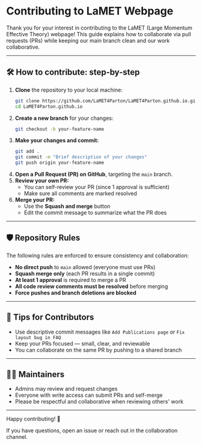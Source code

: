 # Contributing to LaMET Webpage

Thank you for your interest in contributing to the LaMET (Large Momentum Effective Theory) webpage! This guide explains how to collaborate via pull requests (PRs) while keeping our main branch clean and our work collaborative.

---

## 🛠️ How to contribute: step-by-step

1. **Clone** the repository to your local machine:
   ```bash
   git clone https://github.com/LaMET4Parton/LaMET4Parton.github.io.git
   cd LaMET4Parton.github.io
   ```
2. **Create a new branch** for your changes:
   ```bash
   git checkout -b your-feature-name
   ```
3. **Make your changes and commit:**
   ```bash
   git add .
   git commit -m "Brief description of your changes"
   git push origin your-feature-name
   ```
4. **Open a Pull Request (PR) on GitHub**, targeting the `main` branch.
5. **Review your own PR:**
   - You can self-review your PR (since 1 approval is sufficient)
   - Make sure all comments are marked resolved
6. **Merge your PR:**
   - Use the **Squash and merge** button
   - Edit the commit message to summarize what the PR does

---

## 🛡️ Repository Rules

The following rules are enforced to ensure consistency and collaboration:

* **No direct push** to `main` allowed (everyone must use PRs)
* **Squash merge only** (each PR results in a single commit)
* **At least 1 approval** is required to merge a PR
* **All code review comments must be resolved** before merging
* **Force pushes and branch deletions are blocked**

---

## 📘 Tips for Contributors

* Use descriptive commit messages like `Add Publications page` or `Fix layout bug in FAQ`
* Keep your PRs focused — small, clear, and reviewable
* You can collaborate on the same PR by pushing to a shared branch

---

## 🧑‍💼 Maintainers

* Admins may review and request changes
* Everyone with write access can submit PRs and self-merge
* Please be respectful and collaborative when reviewing others' work

---

Happy contributing! 🎉

If you have questions, open an issue or reach out in the collaboration channel. 